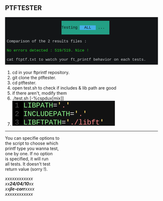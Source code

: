 PTFTESTER
-

![prez](./scripts/.prez.png)

1. cd in your ftprintf repository.  
2. git clone the ptftester.  
3. cd ptftester.
4. open test.sh to check if includes & lib path are good  
5. if there aren't, modify them  
6. ./test.sh [-%cspdux[mix]]  
7. ![pathimg](./scripts/.pathimg.png)  

-------------------------------  

You can specifie options to  
the script to choose which  
printf type you wanna test,  
one by one. If no option  
is specified, it will run  
all tests. It doesn't test  
return value (sorry !).  


*xxxxxxxxxxxx  
xx**24/04/10**xx  
xx**jle-corr**xxxx  
xxxxxxxxxxxx*  
